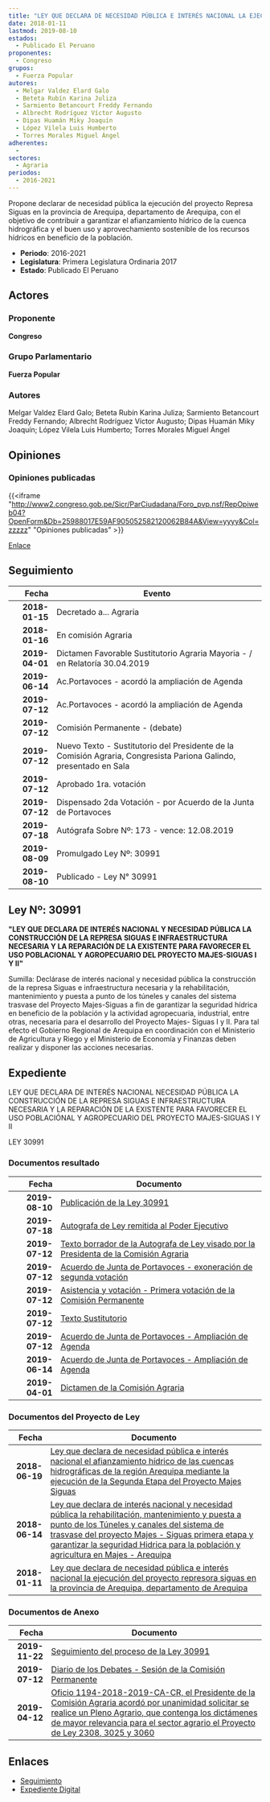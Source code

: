 ```yaml
---
title: "LEY QUE DECLARA DE NECESIDAD PÚBLICA E INTERÉS NACIONAL LA EJECUCIÓN DEL PROYECTO REPRESA SIGUAS EN LA PROVINCIA DE AREQUIPA, DEPARTAMENTO DE AREQUIPA"
date: 2018-01-11
lastmod: 2019-08-10
estados: 
  - Publicado El Peruano
proponentes: 
  - Congreso
grupos: 
  - Fuerza Popular
autores: 
  - Melgar Valdez Elard Galo
  - Beteta Rubín Karina Juliza
  - Sarmiento Betancourt Freddy Fernando
  - Albrecht Rodríguez Víctor Augusto
  - Dipas Huamán Miky Joaquín
  - López Vilela Luis Humberto
  - Torres Morales Miguel Ángel
adherentes: 
  - 
sectores: 
  - Agraria
periodos: 
  - 2016-2021
---
```


Propone declarar de necesidad pública la ejecución del proyecto Represa Siguas en la provincia de Arequipa, departamento de Arequipa, con el objetivo de contribuir a garantizar el afianzamiento hídrico de la cuenca hidrográfica y el buen uso y aprovechamiento sostenible de los recursos hídricos en beneficio de la población.

- **Periodo**: 2016-2021
- **Legislatura**: Primera Legislatura Ordinaria 2017
- **Estado**: Publicado El Peruano

## Actores

### Proponente

**Congreso**

### Grupo Parlamentario

**Fuerza Popular**

### Autores

Melgar Valdez Elard Galo; Beteta Rubín Karina Juliza; Sarmiento Betancourt Freddy Fernando; Albrecht Rodríguez Víctor Augusto; Dipas Huamán Miky Joaquín; López Vilela Luis Humberto; Torres Morales Miguel Ángel


## Opiniones

### Opiniones publicadas

{{<iframe "http://www2.congreso.gob.pe/Sicr/ParCiudadana/Foro_pvp.nsf/RepOpiweb04?OpenForm&Db=25988017E59AF905052582120062B84A&View=yyyy&Col=zzzzz" "Opiniones publicadas" >}}

[Enlace](http://www2.congreso.gob.pe/Sicr/ParCiudadana/Foro_pvp.nsf/RepOpiweb04?OpenForm&Db=25988017E59AF905052582120062B84A&View=yyyy&Col=zzzzz)

## Seguimiento

| Fecha | Evento |
|------:|--------|
| **2018-01-15** | Decretado a... Agraria|
| **2018-01-16** | En comisión Agraria|
| **2019-04-01** | Dictamen Favorable Sustitutorio Agraria Mayoria - / en Relatoría 30.04.2019|
| **2019-06-14** | Ac.Portavoces - acordó la ampliación de Agenda|
| **2019-07-12** | Ac.Portavoces - acordó la ampliación de Agenda|
| **2019-07-12** | Comisión Permanente - (debate)|
| **2019-07-12** | Nuevo Texto - Sustitutorio del Presidente de la Comisión Agraria, Congresista Pariona Galindo, presentado en Sala|
| **2019-07-12** | Aprobado 1ra. votación|
| **2019-07-12** | Dispensado 2da Votación - por Acuerdo de la Junta de Portavoces|
| **2019-07-18** | Autógrafa Sobre Nº: 173 - vence: 12.08.2019|
| **2019-08-09** | Promulgado Ley Nº: 30991|
| **2019-08-10** | Publicado - Ley N° 30991|

## Ley Nº: 30991

**"LEY QUE DECLARA DE INTERÉS NACIONAL Y NECESIDAD PÚBLICA LA CONSTRUCCIÓN DE LA REPRESA SIGUAS E INFRAESTRUCTURA NECESARIA Y LA REPARACIÓN DE LA EXISTENTE PARA FAVORECER EL USO POBLACIONAL Y AGROPECUARIO DEL PROYECTO MAJES-SIGUAS I Y II"**

Sumilla: Declárase de interés nacional y necesidad pública la construcción de la represa Siguas e infraestructura necesaria y la rehabilitación, mantenimiento y puesta a punto de los túneles y canales del sistema trasvase del Proyecto Majes-Siguas a fin de garantizar la seguridad hídrica en beneficio de la población y la actividad agropecuaria, industrial, entre otras, necesaria para el desarrollo del Proyecto Majes- Siguas I y II. Para tal efecto el Gobierno Regional de Arequipa en coordinación con el Ministerio de Agricultura y Riego y el Ministerio de Economía y Finanzas deben realizar y disponer las acciones necesarias.


## Expediente

LEY QUE DECLARA DE INTERÉS NACIONAL NECESIDAD PÚBLICA LA CONSTRUCCIÓN DE LA REPRESA SIGUAS E INFRAESTRUCTURA NECESARIA Y LA REPARACIÓN DE LA EXISTENTE PARA FAVORECER EL USO POBLACIÓNAL Y AGROPECUARIO DEL PROYECTO MAJES-SIGUAS I Y II

LEY 30991


### Documentos resultado

| Fecha | Documento |
|------:|--------|
| **2019-08-10** | [Publicación de la Ley 30991](http://www.leyes.congreso.gob.pe/Documentos/2016_2021/ADLP/Normas_Legales/30991-LEY.pdf) |
| **2019-07-18** | [Autografa de Ley remitida al Poder Ejecutivo](http://www.leyes.congreso.gob.pe/Documentos/2016_2021/ADLP/Texto_Aprobado/AU0230820190718.pdf) |
| **2019-07-12** | [Texto borrador de la Autografa de Ley visado por la Presidenta de la Comisión Agraria](http://www.leyes.congreso.gob.pe/Documentos/2016_2021/Texto_Borrador_de_Autografa/BAU0230820190717.pdf) |
| **2019-07-12** | [Acuerdo de Junta de Portavoces - exoneración de segunda votación](http://www.leyes.congreso.gob.pe/Documentos/2016_2021/Acuerdos/Junta_Portavoces/AJP0230820190712.pdf) |
| **2019-07-12** | [Asistencia y votación - Primera votación de la Comisión Permanente](http://www.leyes.congreso.gob.pe/Documentos/2016_2021/Asistencia_y_Votacion/Proyectos_de_Ley/AV0230820190712.pdf) |
| **2019-07-12** | [Texto Sustitutorio](http://www.leyes.congreso.gob.pe/Documentos/2016_2021/Texto_Sustitutorio/Proyectos_de_Ley/TS0230820190712.pdf) |
| **2019-07-12** | [Acuerdo de Junta de Portavoces - Ampliación de Agenda](http://www.leyes.congreso.gob.pe/Documentos/2016_2021/Acuerdos/Junta_Portavoces/AJP0230820190712..pdf) |
| **2019-06-14** | [Acuerdo de Junta de Portavoces - Ampliación de Agenda](http://www.leyes.congreso.gob.pe/Documentos/2016_2021/Acuerdos/Junta_Portavoces/AJP0230820190614.pdf) |
| **2019-04-01** | [Dictamen de la Comisión Agraria](http://www.leyes.congreso.gob.pe/Documentos/2016_2021/Dictamenes/Proyectos_de_Ley/02308DC01MAY20190401.pdf) |

### Documentos del Proyecto de Ley

| Fecha | Documento |
|------:|--------|
| **2018-06-19** | [Ley que declara de necesidad pública e interés nacional el afianzamiento hídrico de las cuencas hidrográficas de la región Arequipa mediante la ejecución de la Segunda Etapa del Proyecto Majes Siguas](http://www.leyes.congreso.gob.pe/Documentos/2016_2021/Proyectos_de_Ley_y_de_Resoluciones_Legislativas/PL0306020180619..pdf) |
| **2018-06-14** | [Ley que declara de interés nacional y necesidad pública la rehabilitación, mantenimiento y puesta a punto de los Túneles y canales del sistema de trasvase del proyecto Majes - Siguas primera etapa y garantizar la seguridad Hidrica para la población y agricultura en Majes - Arequipa](http://www.leyes.congreso.gob.pe/Documentos/2016_2021/Proyectos_de_Ley_y_de_Resoluciones_Legislativas/PL0302520180614..pdf) |
| **2018-01-11** | [Ley que declara de necesidad pública e interés nacional la ejecución del proyecto represora siguas en la provincia de Arequipa, departamento de Arequipa](http://www.leyes.congreso.gob.pe/Documentos/2016_2021/Proyectos_de_Ley_y_de_Resoluciones_Legislativas/PL0230820180111.pdf) |

### Documentos de Anexo

| Fecha | Documento |
|------:|--------|
| **2019-11-22** | [Seguimiento del proceso de la Ley 30991](http://www.leyes.congreso.gob.pe/Documentos/2016_2021/Seguimiento_de_Proyectos_de_Ley/02308PL20191122.pdf) |
| **2019-07-12** | [Diario de los Debates - Sesión de la Comisión Permanente](http://www2.congreso.gob.pe/Sicr/DiarioDebates/Publicad.nsf/SesionesPleno/05256D6E0073DFE905258436000F4CA8/$FILE/PER-2018-11.pdf) |
| **2019-04-12** | [Oficio 1194-2018-2019-CA-CR, el Presidente de la Comisión Agraria acordó por unanimidad solicitar se realice un Pleno Agrario, que contenga los dictámenes de mayor relevancia para el sector agrario el Proyecto de Ley 2308, 3025 y 3060](http://www.leyes.congreso.gob.pe/Documentos/2016_2021/Oficios/Comisiones_Ordinarias/OFICIO-1194-2018-2019-CA-CR.pdf) |

## Enlaces 

- [Seguimiento](http://www2.congreso.gob.pehttp://www2.congreso.gob.pe/Sicr/TraDocEstProc/CLProLey2016.nsf/f7fff46988ca05b1052578e100829cc7/fbf96a0832c631aa05258212006a26e5?OpenDocument)
- [Expediente Digital](http://www2.congreso.gob.pehttp://www2.congreso.gob.pe/Sicr/TraDocEstProc/CLProLey2016.nsf/f7fff46988ca05b1052578e100829cc7/fbf96a0832c631aa05258212006a26e5?OpenDocument&Click=05257FB7005EB655.eb71d0cf91d8294e05256cdf006b5706/$Body/0.1C6C)
